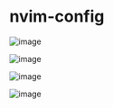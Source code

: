 # nvim-config

![image](https://user-images.githubusercontent.com/65607123/195494560-a2a6e26b-0157-4a07-98d8-3b3fcec0fa17.png)

![image](https://user-images.githubusercontent.com/65607123/195494631-3bcf8565-0954-4d3d-95af-900a5d6d8ccc.png)

![image](https://user-images.githubusercontent.com/65607123/195494764-b8144a53-581b-4849-9712-cab654ad26c2.png)

![image](https://user-images.githubusercontent.com/65607123/195494909-09552fe0-856c-48d3-91dc-853eba45fa11.png)

